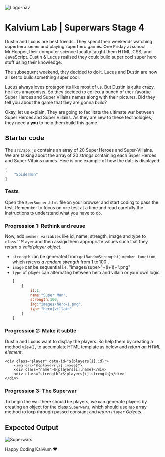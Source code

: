 ![Logo-nav](https://s3.ap-south-1.amazonaws.com/kalvi-education.github.io/front-end-web-development/Kalvium-Logo.png)


# Kalvium Lab | Superwars Stage 4

Dustin and Lucus are best friends. They spend their weekends watching superhero series and playing superhero games. One Friday at school Mr.Hooper, their computer science faculty taught them HTML, CSS, and JavaScript. Dustin & Lucus realised they could build super cool super hero stuff using their knowledge. 

The subsequent weekend, they decided to do it. Lucus and Dustin are now all set to build something super cool.

Lucus always loves protagonists like most of us. But Dustin is quite crazy, he likes antagonists. So they decided to collect a bunch of their favorite Super Heroes and Super Villains names along with their pictures. Did they tell you about the game that they are gonna build? 

Okay, let us explain. They are going to facilitate the ultimate war between Super Heroes and Super Villains. As they are new to these technologies, they need a **you** to help them build this game.

## Starter code

The `src/app.js` contains an array of 20 Super Heroes and Super-Villains. We are talking about the array of 20 _strings_ containing each Super Heroes and Super-Villains names. Here is one example of how the data is displayed:

```javascript
[
    "Spiderman"
]
```

### Tests

Open the `SpecRunner.html` file on your browser and start coding to pass the test. Remember to focus on one test at a time and read carefully the instructions to understand what you have to do.

### Progression 1: Rethink and reuse

Now, add `member variables` like id, name, strength, image and type to `class``Player` and then assign them appropriate values such that they _return a valid player object_.
*  `strength` can be generated from `getRandomStrength()` `member function`, which _returns a random strength_ from 1 to 100 .
* `image` can be sequential i.e. "images/super-"+(i+1)+".png"  
* `type` of player can alternating between hero and villain or your own logic
    ```javascript
    [
        {
            id:1,
            name:"Super Man",
            strength:100,
            img:"images/hero-1.png",
            type:"hero|villain"
        }
    ]
    ```

### Progression 2: Make it subtle

Dustin and Lucus want to display the players. So help them by creating a method `view()`, to accumulate HTML template as below and _return an HTML element_.
```JS
<div class="player" data-id="${players[i].id}">
    <img src="${players[i].image}">
    <div class="name">${players[i].name}</div>
    <div class="strength">${players[i].strength}</div>
</div>
```

### Progression 3: The Superwar

To begin the war there should be players, we can generate players by creating an object for the class `Superwars`, which should use `map` array method to loop through passed constant and _return `Player` Objects_. 

## Expected Output

![Superwars](https://s3.ap-south-1.amazonaws.com/kalvi-education.github.io/front-end-web-development/superwars-oops.png)

Happy Coding Kalvium ❤️
